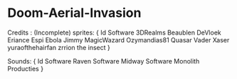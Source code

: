 # Doom-Aerial-Invasion

Credits :
(Incomplete)
sprites:
{
Id Software
3DRealms
Beaublen
DeVloek
Eriance
Espi
Ebola 
Jimmy
MagicWazard
Ozymandias81
Quasar
Vader
Xaser 
yuraofthehairfan
zrrion the insect
}

Sounds:
{
Id Software
Raven Software
Midway Software
Monolith Producties
}